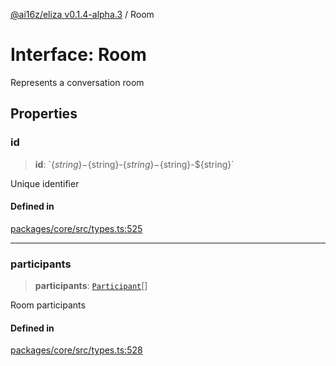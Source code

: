 [@ai16z/eliza v0.1.4-alpha.3](../index.md) / Room

# Interface: Room

Represents a conversation room

## Properties

### id

> **id**: \`$\{string\}-$\{string\}-$\{string\}-$\{string\}-$\{string\}\`

Unique identifier

#### Defined in

[packages/core/src/types.ts:525](https://github.com/Ungate-Ai/chitti/blob/main/packages/core/src/types.ts#L525)

***

### participants

> **participants**: [`Participant`](Participant.md)[]

Room participants

#### Defined in

[packages/core/src/types.ts:528](https://github.com/Ungate-Ai/chitti/blob/main/packages/core/src/types.ts#L528)
